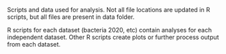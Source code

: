 Scripts and data used for analysis. Not all file locations are updated in R scripts, but all files are present in data folder. 

R scripts for each dataset (bacteria 2020, etc) contain analyses for each independent dataset. Other R scripts create plots or further process output from each dataset.
